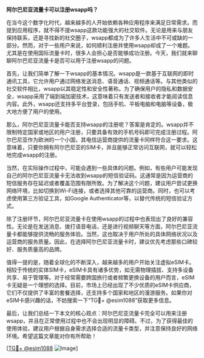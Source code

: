 **阿尔巴尼亚流量卡可以注册wsapp吗？**

在当今这个数字化时代，越来越多的人开始依赖各种应用程序来满足日常需求。而提到应用程序，就不得不提wsapp这款功能强大的社交软件。无论是用来与朋友保持联系，还是寻找新的社交圈子，wsapp都成为了许多人生活中不可或缺的一部分。然而，对于一些用户来说，如何顺利注册并使用wsapp却成了一个难题。尤其是在使用国际流量卡时，很多人会担心是否能够成功注册。今天，我们就来聊聊阿尔巴尼亚流量卡是否可以用于注册wsapp的问题。

首先，让我们简单了解一下wsapp的基本情况。wsapp是一款基于互联网的即时通讯工具，它允许用户通过网络发送消息、语音通话、视频通话等。与其他类似的社交软件相比，wsapp以其稳定性和安全性著称。为了确保用户的隐私和数据安全，wsapp采用了端到端加密技术，这意味着只有发送者和接收者才能阅读信息内容。此外，wsapp还支持多平台登录，包括手机、平板电脑和电脑等设备，极大地方便了用户的使用。

那么，阿尔巴尼亚流量卡能否支持wsapp的注册呢？答案是肯定的。wsapp并不限制特定国家或地区的用户注册，只要具备有效的手机号码即可完成注册过程。阿尔巴尼亚作为欧洲的一个小国，其电信运营商提供的流量卡同样符合这一要求。这意味着，只要你拥有阿尔巴尼亚的SIM卡，并且能够正常访问互联网，就可以轻松地完成wsapp的注册。

当然，在实际操作过程中，可能会遇到一些具体的问题。例如，有些用户可能发现自己的阿尔巴尼亚流量卡无法收到wsapp的短信验证码。这通常是因为运营商的短信服务存在延迟或者覆盖范围有限所致。为了解决这个问题，建议用户尝试更换网络环境，比如切换到Wi-Fi连接，或者选择其他可靠的运营商。同时，也可以考虑使用第三方验证工具，如Google Authenticator等，以替代传统的短信验证方式。

除了注册环节，阿尔巴尼亚流量卡在使用wsapp的过程中也表现出了良好的兼容性。无论是在发送消息、拨打语音电话，还是进行视频聊天等方面，阿尔巴尼亚流量卡都能够提供流畅的服务体验。当然，这也取决于用户所处的具体网络状况以及运营商的服务质量。因此，在选择阿尔巴尼亚流量卡时，建议优先考虑那些口碑较好、服务质量高的品牌。

值得一提的是，随着全球化的不断深入，越来越多的用户开始关注虚拟eSIM卡。相较于传统的实体SIM卡，eSIM卡具有诸多优势，如无需物理插拔、支持多设备共享、易于管理等。对于经常需要跨国旅行或者频繁更换设备的用户而言，eSIM卡无疑是一个理想的选择。目前，市场上已经出现了不少优质的eSIM卡供应商，它们不仅提供了丰富的套餐选择，还支持多个国家和地区的漫游服务。如果你对eSIM卡感兴趣的话，不妨搜索一下“TG💪+ @esim1088”获取更多信息。

最后，让我们总结一下本文的核心观点：阿尔巴尼亚流量卡完全可以用来注册wsapp，并且在正常使用过程中也不会出现明显的障碍。不过，为了获得最佳的使用体验，建议用户根据自身需求选择合适的流量卡类型，并注意保持良好的网络环境。希望这篇文章能对你有所帮助！

[[TG💪+ @esim1088](https://t.me/s/esim1088) ![Image](https://i.postimg.cc/4NQfJmqS/Snipaste-2025-05-13-00-14-12.png)]